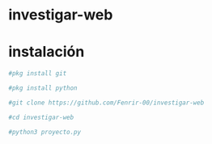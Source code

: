 # investigar-web
# instalación
``` bash
#pkg install git
```
```bash
#pkg install python
```
```bash
#git clone https://github.com/Fenrir-00/investigar-web
```
```bash
#cd investigar-web
```
```bash
#python3 proyecto.py
```
